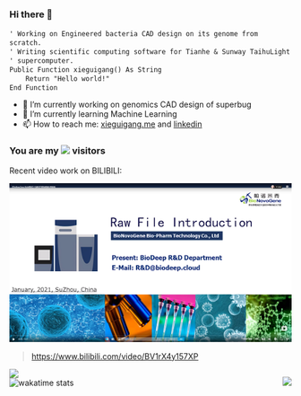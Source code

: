 ### Hi there 👋 

```vbnet
' Working on Engineered bacteria CAD design on its genome from scratch. 
' Writing scientific computing software for Tianhe & Sunway TaihuLight 
' supercomputer.
Public Function xieguigang() As String
    Return "Hello world!"
End Function
```

<!--
**xieguigang/xieguigang** is a ✨ _special_ ✨ repository because its `README.md` (this file) appears on your GitHub profile.-->

- 🔭 I’m currently working on genomics CAD design of superbug
- 🌱 I’m currently learning Machine Learning
- 📫 How to reach me: [xieguigang.me](http://xieguigang.me/) and [linkedin](https://www.linkedin.com/in/xie-guigang-8573b1109/)

### You are my ![](https://profile-counter.glitch.me/xieguigang/count.svg) visitors

Recent video work on BILIBILI: 

[![](.github/profile_videocard.png)](https://www.bilibili.com/video/BV1rX4y157XP)
> https://www.bilibili.com/video/BV1rX4y157XP

<center>
<img width="450px" align="left" src="https://github-readme-stats.vercel.app/api?username=xieguigang&show_icons=true&hide_border=true&count_private=true&layout=compact" />
<p style='float:right;'>
    <img width="250px" src="https://github-readme-stats.vercel.app/api/top-langs/?username=xieguigang&show_icons=true&title_color=ffffff&icon_color=2A75CF&text_color=daf7dc&bg_color=191919">
</p>    
</center>

![wakatime stats](https://github-readme-stats.vercel.app/api/wakatime?username=xieguigang)
